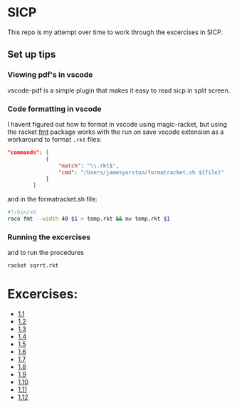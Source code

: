 # SICP
This repo is my attempt over time to work through the excercises in SICP.

## Set up tips

### __Viewing pdf's in vscode__
vscode-pdf is a simple plugin that makes it easy to read sicp in split screen.

### __Code formatting in vscode__
I havent figured out how to format in vscode using magic-racket, but using the racket [fmt](https://pkgs.racket-lang.org/package/fmt) package works with the run on save vscode extension as a workaround to format `.rkt` files:

```json
"commands": [
            {
                "match": "\\.rkt$",
                "cmd": "/Users/jamesyorston/formatracket.sh ${file}"
            }
        ]
```
and in the formatracket.sh file:

```bash
#!/bin/sh
raco fmt --width 40 $1 > temp.rkt && mv temp.rkt $1
```

### __Running the excercises__
and to run the procedures
```bash
racket sqrrt.rkt
```

# Excercises:
- [1.1](Chapter1/excercises/ex1-1.md)
- [1.2](Chapter1/excercises/ex1-2.md)
- [1.3](Chapter1/excercises/ex1-3.md)
- [1.4](Chapter1/excercises/ex1-4.md)
- [1.5](Chapter1/excercises/ex1-5.md)
- [1.6](Chapter1/excercises/ex1-6.md)
- [1.7](Chapter1/excercises/ex1-7.md)
- [1.8](Chapter1/excercises/ex1-8.md)
- [1.9](Chapter1/excercises/ex1-9.md)
- [1.10](Chapter1/excercises/ex1-10.md)
- [1.11](Chapter1/excercises/ex1-11.md)
- [1.12](Chapter1/excercises/ex1-12.md)